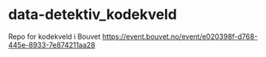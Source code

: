 # data-detektiv_kodekveld

Repo for kodekveld i Bouvet https://event.bouvet.no/event/e020398f-d768-445e-8933-7e874211aa28

